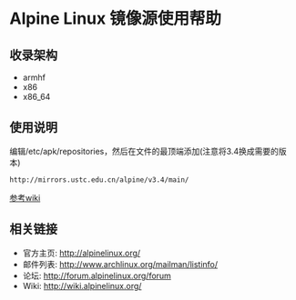 # Alpine Linux 镜像源使用帮助

## 收录架构

- armhf
- x86
- x86_64

## 使用说明

编辑/etc/apk/repositories，然后在文件的最顶端添加(注意将3.4换成需要的版本)

    http://mirrors.ustc.edu.cn/alpine/v3.4/main/

[参考wiki](http://wiki.alpinelinux.org/wiki/Alpine_Linux_package_management#Packages_and_Repositories)

## 相关链接

- 官方主页: http://alpinelinux.org/
- 邮件列表: http://www.archlinux.org/mailman/listinfo/
- 论坛: http://forum.alpinelinux.org/forum
- Wiki: http://wiki.alpinelinux.org/
